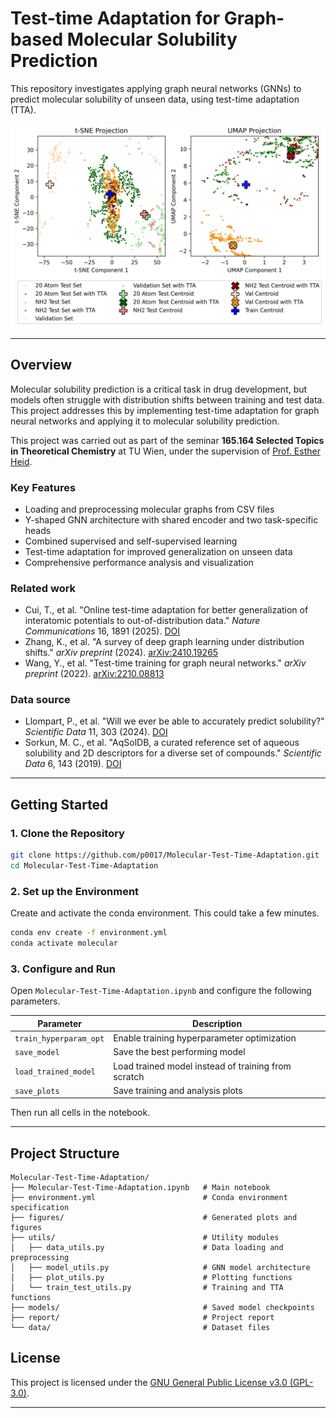# Test-time Adaptation for Graph-based Molecular Solubility Prediction

This repository investigates applying graph neural networks (GNNs) to predict molecular solubility of unseen data, using test-time adaptation (TTA).

<p align="center">
  <img src="figures/sets_TTA.jpg" width="1000" />
</p>

---

## Overview

Molecular solubility prediction is a critical task in drug development, but models often struggle with distribution shifts between training and test data. This project addresses this by implementing test-time adaptation for graph neural networks and applying it to molecular solubility prediction.

This project was carried out as part of the seminar **165.164 Selected Topics in Theoretical Chemistry** at TU Wien, under the supervision of [Prof. Esther Heid](https://hesther.github.io/).

### Key Features
- Loading and preprocessing molecular graphs from CSV files
- Y-shaped GNN architecture with shared encoder and two task-specific heads
- Combined supervised and self-supervised learning
- Test-time adaptation for improved generalization on unseen data
- Comprehensive performance analysis and visualization

### Related work
- Cui, T., et al. "Online test-time adaptation for better generalization of interatomic potentials to out-of-distribution data." *Nature Communications* 16, 1891 (2025). [DOI](https://doi.org/10.1038/s41467-025-57101-4)
- Zhang, K., et al. "A survey of deep graph learning under distribution shifts." *arXiv preprint* (2024). [arXiv:2410.19265](https://arxiv.org/abs/2410.19265)
- Wang, Y., et al. "Test-time training for graph neural networks." *arXiv preprint* (2022). [arXiv:2210.08813](https://arxiv.org/abs/2210.08813)

### Data source
- Llompart, P., et al. "Will we ever be able to accurately predict solubility?" *Scientific Data* 11, 303 (2024). [DOI](https://doi.org/10.1038/s41597-024-03105-6)
- Sorkun, M. C., et al. "AqSolDB, a curated reference set of aqueous solubility and 2D descriptors for a diverse set of compounds." *Scientific Data* 6, 143 (2019). [DOI](https://doi.org/10.1038/s41597-019-0151-1)

---

## Getting Started

### 1. Clone the Repository
```bash
git clone https://github.com/p0017/Molecular-Test-Time-Adaptation.git
cd Molecular-Test-Time-Adaptation
```

### 2. Set up the Environment
Create and activate the conda environment. This could take a few minutes. 
```bash
conda env create -f environment.yml
conda activate molecular
```

### 3. Configure and Run
Open `Molecular-Test-Time-Adaptation.ipynb` and configure the following parameters.

| Parameter | Description |
|-----------|-------------|
| `train_hyperparam_opt` | Enable training hyperparameter optimization |
| `save_model` | Save the best performing model |
| `load_trained_model` | Load trained model instead of training from scratch |
| `save_plots` | Save training and analysis plots |

Then run all cells in the notebook.

---

## Project Structure

```
Molecular-Test-Time-Adaptation/
├── Molecular-Test-Time-Adaptation.ipynb   # Main notebook
├── environment.yml                        # Conda environment specification
├── figures/                               # Generated plots and figures
├── utils/                                 # Utility modules
│   ├── data_utils.py                      # Data loading and preprocessing
│   ├── model_utils.py                     # GNN model architecture
│   ├── plot_utils.py                      # Plotting functions
│   └── train_test_utils.py                # Training and TTA functions
├── models/                                # Saved model checkpoints
├── report/                                # Project report
└── data/                                  # Dataset files
```

## License

This project is licensed under the [GNU General Public License v3.0 (GPL-3.0)](https://www.gnu.org/licenses/gpl-3.0).

---